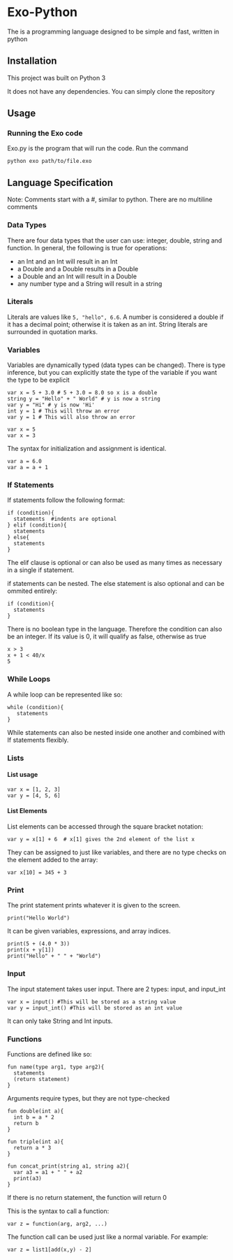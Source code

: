 # Exo-Python
The is a programming language designed to be simple and fast, written in python

<a name="Installation"></a>
## Installation
This project was built on Python 3

It does not have any dependencies. You can simply clone the repository

<a name="Usage"></a>
## Usage
### Running the Exo code

Exo.py is the program that will run the code. Run the command 
```shell
python exo path/to/file.exo
```


<a name="LanguageSpecification"></a>
## Language Specification

Note: Comments start with a #, similar to python. There are no multiline comments

<a name="types"></a>
### Data Types

There are four data types that the user can use: integer, double, string and function. In general, the following is true for operations:

- an Int and an Int will result in an Int
- a Double and a Double results in a Double
- a Double and an Int will result in a Double
- any number type and a String will result in a string

<a name="literals"></a>
### Literals

Literals are values like ```5, "hello", 6.6```. A number is considered a double if it has a decimal point; otherwise it is taken as an int. String literals are surrounded in quotation marks.

<a name="variables"></a>
### Variables

Variables are dynamically typed (data types can be changed). There is type inference, but you can explicitly state the type of the variable if you want the type to be explicit

```
var x = 5 + 3.0 # 5 + 3.0 = 8.0 so x is a double
string y = "Hello" + " World" # y is now a string
var y = "Hi" # y is now 'Hi'
int y = 1 # This will throw an error
var y = 1 # This will also throw an error
```

```
var x = 5
var x = 3
```

The syntax for initialization and assignment is identical.

```
var a = 6.0
var a = a + 1
```

<a name="if"></a>
### If Statements

If statements follow the following format:

```
if (condition){
  statements  #indents are optional
} elif (condition){
  statements
} else{
  statements
}
```

The elif clause is optional or can also be used as many times as necessary in a single if statement.

if statements can be nested. The else statement is also optional and can be ommited entirely:

```
if (condition){
  statements
} 
```

There is no boolean type in the language. Therefore the condition can also be an integer. If its value is 0, it will qualify as false, otherwise as true

```
x > 3
x + 1 < 40/x
5
```

<a name="while"></a>
### While Loops

A while loop can be represented like so:

```
while (condition){
   statements
}
```

While statements can also be nested inside one another and combined with If statements flexibly.

<a name="lists"></a>
### Lists

#### List usage

```
var x = [1, 2, 3]
var y = [4, 5, 6]
```

#### List Elements

List elements can be accessed through the square bracket notation:

```
var y = x[1] + 6  # x[1] gives the 2nd element of the list x
```

They can be assigned to just like variables, and there are no type checks on the element added to the array:

```
var x[10] = 345 + 3
```

<a name="print"></a>
### Print

The print statement prints whatever it is given to the screen.

```print("Hello World")```

It can be given variables, expressions, and array indices.

```
print(5 + (4.0 * 3))
print(x + y[1])
print("Hello" + " " + "World")
```

<a name="input"></a>
### Input

The input statement takes user input. There are 2 types: input, and input_int

```
var x = input() #This will be stored as a string value
var y = input_int() #This will be stored as an int value
```

It can only take String and Int inputs.

<a name="functions"></a>
### Functions

Functions are defined like so:

```
fun name(type arg1, type arg2){
  statements
  (return statement)
}
```

Arguments require types, but they are not type-checked

```
fun double(int a){
  int b = a * 2
  return b
}

fun triple(int a){
  return a * 3
}

fun concat_print(string a1, string a2){
  var a3 = a1 + " " + a2
  print(a3)
}
```
If there is no return statement, the function will return 0

This is the syntax to call a function:

```
var z = function(arg, arg2, ...)
```

The function call can be used just like a normal variable. For example:

```
var z = list1[add(x,y) - 2]

